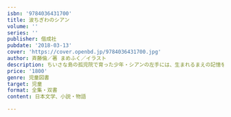 ```yaml
---
isbn: '9784036431700'
title: 波ちぎわのシアン
volume: ''
series: ''
publisher: 偕成社
pubdate: '2018-03-13'
cover: 'https://cover.openbd.jp/9784036431700.jpg'
author: 斉藤倫／著 まめふく／イラスト
description: ちいさな島の孤児院で育った少年・シアンの左手には、生まれるまえの記憶をよぶ不思議な力あった。小学館児童出版文化賞受賞作家による傑作長編。
price: '1800'
genre: 児童図書
target: 児童
format: 全集・双書
content: 日本文学、小説・物語

---
```

